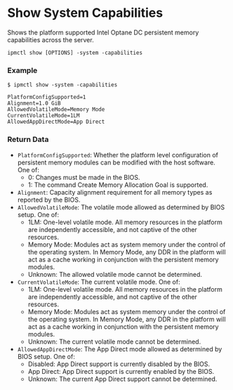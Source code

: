# Show System Capabilities

Shows the platform supported Intel Optane DC persistent memory capabilities across the server.

```text
ipmctl show [OPTIONS] -system -capabilities
```

### **Example**

```text
$ ipmctl show -system -capabilities

PlatformConfigSupported=1
Alignment=1.0 GiB
AllowedVolatileMode=Memory Mode
CurrentVolatileMode=1LM
AllowedAppDirectMode=App Direct
```

### **Return Data**

* `PlatformConfigSupported`: Whether the platform level configuration of persistent memory modules can be modified with the host software. One of:
  * 0: Changes must be made in the BIOS.
  * 1: The command Create Memory Allocation Goal is supported.
* `Alignment`: Capacity alignment requirement for all memory types as reported by the BIOS.
* `AllowedVolatileMode`: The volatile mode allowed as determined by BIOS setup. One of:
  * 1LM: One-level volatile mode. All memory resources in the platform are independently accessible, and not captive of the other resources.
  * Memory Mode: Modules act as system memory under the control of the operating system. In Memory Mode, any DDR in the platform will act as a cache working in conjunction with the persistent memory modules.
  * Unknown: The allowed volatile mode cannot be determined.
* `CurrentVolatileMode`: The current volatile mode. One of:
  * 1LM: One-level volatile mode. All memory resources in the platform are independently accessible, and not captive of the other resources.
  * Memory Mode: Modules act as system memory under the control of the operating system. In Memory Mode, any DDR in the platform will act as a cache working in conjunction with the persistent memory modules.
  * Unknown: The current volatile mode cannot be determined.
* `AllowedAppDirectMode`: The App Direct mode allowed as determined by BIOS setup. One of:
  * Disabled: App Direct support is currently disabled by the BIOS.
  * App Direct: App Direct support is currently enabled by the BIOS.
  * Unknown: The current App Direct support cannot be determined.

